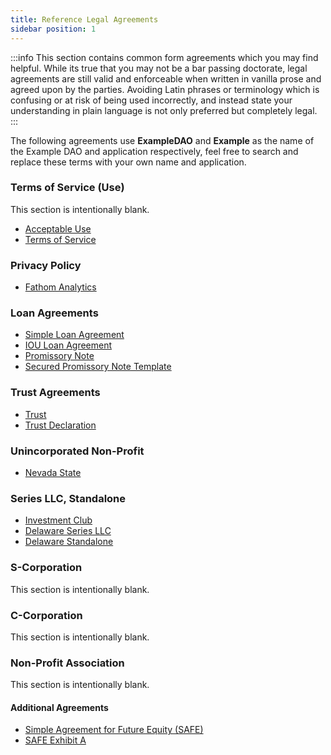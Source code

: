 ```yaml
---
title: Reference Legal Agreements
sidebar position: 1
---
```


:::info
This section contains common form agreements which you may find helpful. While its true that you may not be a bar passing doctorate, legal agreements are still valid and enforceable when written in vanilla prose and agreed upon by the parties. Avoiding Latin phrases or terminology which is confusing or at risk of being used incorrectly, and instead state your understanding in plain language is not only preferred but completely legal.
:::

The following agreements use **ExampleDAO** and **Example** as the name of the Example DAO and application respectively, feel free to search and replace these terms with your own name and application.

### Terms of Service (Use)

This section is intentionally blank.

-   [Acceptable Use](./others/acceptable-use.md)
-   [Terms of Service](../Juicebox/tos.md)

### Privacy Policy

-   [Fathom Analytics](privacy-policy)

### Loan Agreements

-   [Simple Loan Agreement](./loans/note-template.md)
-   [IOU Loan Agreement](./loans/iou-template.md)
-   [Promissory Note](./loans/promissory-note-template.md)
-   [Secured Promissory Note Template](./loans/secured-promissory-note-template.md)

### Trust Agreements

-   [Trust](./trusts/trust.md)
-   [Trust Declaration](./trusts/declaration-of-trust.md)

### Unincorporated Non-Profit

-   [Nevada State](nv-una)

### Series LLC, Standalone

-   [Investment Club](./llcs/investment-club)
-   [Delaware Series LLC](op-llc-series)
-   [Delaware Standalone](standalone-llc)

### S-Corporation

This section is intentionally blank.

### C-Corporation

This section is intentionally blank.

### Non-Profit Association

This section is intentionally blank.

#### Additional Agreements

-   [Simple Agreement for Future Equity (SAFE)](./tokens/Rolling-SAFE-Template.docx)
-   [SAFE Exhibit A](./tokens/Rolling-SAFE-Exhibit-A.docx)
